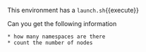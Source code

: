 This environment has a `launch.sh`{{execute}}

Can you get the following information

```
* how many namespaces are there
* count the number of nodes
```